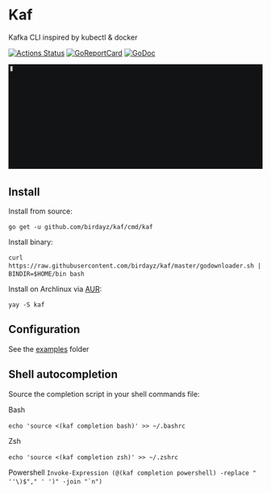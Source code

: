 # Kaf
Kafka CLI inspired by kubectl & docker

[![Actions Status](https://github.com/birdayz/kaf/workflows/Go/badge.svg)](https://github.com/birdayz/kaf/actions)
[![GoReportCard](https://goreportcard.com/badge/github.com/birdayz/kaf)](https://goreportcard.com/report/github.com/birdayz/kaf)
[![GoDoc](https://godoc.org/github.com/birdayz/kaf?status.svg)](https://godoc.org/github.com/birdayz/kaf)

![asciicinema](asciicinema.gif)

## Install
Install from source:

```
go get -u github.com/birdayz/kaf/cmd/kaf
```

Install binary:

```
curl https://raw.githubusercontent.com/birdayz/kaf/master/godownloader.sh | BINDIR=$HOME/bin bash
```

Install on Archlinux via [AUR](https://aur.archlinux.org/packages/kaf/):

```
yay -S kaf
```

## Configuration
See the [examples](examples) folder

## Shell autocompletion
Source the completion script in your shell commands file:

Bash

```echo 'source <(kaf completion bash)' >> ~/.bashrc```

Zsh

```echo 'source <(kaf completion zsh)' >> ~/.zshrc```

Powershell
```Invoke-Expression (@(kaf completion powershell) -replace " ''\)$"," ' ')" -join "`n")```
